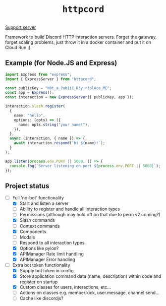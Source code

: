 <pre><h1 align="center">httpcord</h1></pre>

[Support server](https://discord.gg/4ew5Gx7m7z)

Framework to build Discord HTTP interaction servers. Forget the gateway, forget
scaling problems, just throw it in a docker container and put it on Cloud Run :)

## Example (for Node.JS and Express)

```ts
import Express from "express";
import { ExpressServer } from "httpcord";

const publicKey = "N0t_a_Pub1iC_K3y_r3plAce_ME";
const app = Express();
const interaction = new ExpressServer({ publicKey, app });

interaction.slash.register(
  {
    name: "hello",
    options: (opts) => ({
      name: opts.string("your name!"),
    }),
  },
  async (interaction, { name }) => {
    await interaction.respond(`hi ${name}!`);
  }
);

app.listen(process.env.PORT || 5000, () => {
  console.log(`Server listening on port ${process.env.PORT || 5000}`);
});
```

## Project status

- [ ] Full 'no-bot' functionality
  - [x] Start and listen a server
  - [ ] Ability to register and handle all interaction types
  - [ ] Permissions (although may hold off on that due to perm v2 coming?)
  - [x] Slash commands
  - [ ] Context commands
  - [x] Components
  - [ ] Modals
  - [ ] Respond to all interaction types
  - [x] Options like pylon?
  - [x] APIManager Rate limit handling
  - [x] APIManager Error handling
- [ ] Extra bot token functionality
  - [x] Supply bot token in config
  - [x] Store application command data (name, description) within code and register on startup
  - [x] Custom classes for users, interactions, etc...
  - [ ] Actions on classes e.g. member.kick, user.message, channel.send...
  - [ ] Cache like discordjs?
